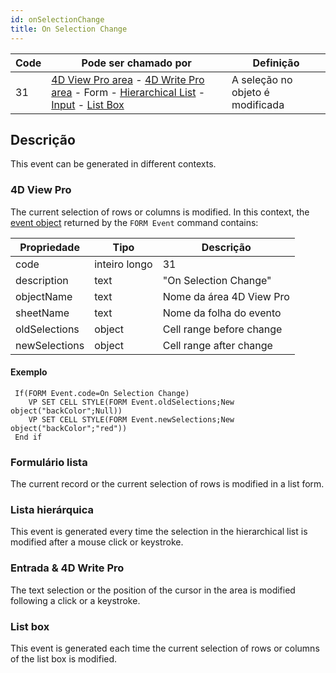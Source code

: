 ```yaml
---
id: onSelectionChange
title: On Selection Change
---
```


| Code | Pode ser chamado por                                                                                                                                                                                                                                                  | Definição                        |
| ---- | --------------------------------------------------------------------------------------------------------------------------------------------------------------------------------------------------------------------------------------------------------------------- | -------------------------------- |
| 31   | [4D View Pro area](FormObjects/viewProArea_overview.md) - [4D Write Pro area](FormObjects/writeProArea_overview.md) - Form - [Hierarchical List](FormObjects/list_overview.md) - [Input](FormObjects/input_overview.md) - [List Box](FormObjects/listbox_overview.md) | A seleção no objeto é modificada |


## Descrição

This event can be generated in different contexts.


### 4D View Pro
The current selection of rows or columns is modified. In this context, the [event object](overview.md#event-object) returned by the `FORM Event` command contains:

| Propriedade   | Tipo          | Descrição                |
| ------------- | ------------- | ------------------------ |
| code          | inteiro longo | 31                       |
| description   | text          | "On Selection Change"    |
| objectName    | text          | Nome da área 4D View Pro |
| sheetName     | text          | Nome da folha do evento  |
| oldSelections | object        | Cell range before change |
| newSelections | object        | Cell range after change  |

#### Exemplo

```4d
 If(FORM Event.code=On Selection Change)
    VP SET CELL STYLE(FORM Event.oldSelections;New object("backColor";Null))
    VP SET CELL STYLE(FORM Event.newSelections;New object("backColor";"red"))
 End if
```

### Formulário lista

The current record or the current selection of rows is modified in a list form.


### Lista hierárquica

This event is generated every time the selection in the hierarchical list is modified after a mouse click or keystroke.


### Entrada & 4D Write Pro

The text selection or the position of the cursor in the area is modified following a click or a keystroke.


### List box
This event is generated each time the current selection of rows or columns of the list box is modified.

